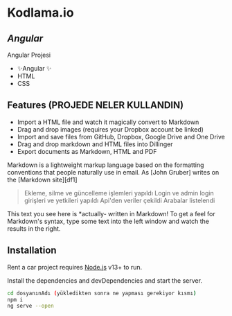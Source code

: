# Kodlama.io
## _Angular_

Angular Projesi

- ✨Angular ✨
-  HTML 
-  CSS

## Features (PROJEDE NELER KULLANDIN)

- Import a HTML file and watch it magically convert to Markdown
- Drag and drop images (requires your Dropbox account be linked)
- Import and save files from GitHub, Dropbox, Google Drive and One Drive
- Drag and drop markdown and HTML files into Dillinger
- Export documents as Markdown, HTML and PDF

Markdown is a lightweight markup language based on the formatting conventions
that people naturally use in email.
As [John Gruber] writes on the [Markdown site][df1]

> Ekleme, silme ve güncelleme işlemleri yapıldı
> Login ve admin login girişleri ve yetkileri yapıldı
> Api'den veriler çekildi
> Arabalar listelendi

This text you see here is *actually- written in Markdown! To get a feel
for Markdown's syntax, type some text into the left window and
watch the results in the right.


## Installation

Rent a car project requires [Node.js](https://nodejs.org/) v13+ to run.

Install the dependencies and devDependencies and start the server.

```sh
cd dosyanınAdı (yükledikten sonra ne yapması gerekiyor kısmı)
npm i
ng serve --open
```

